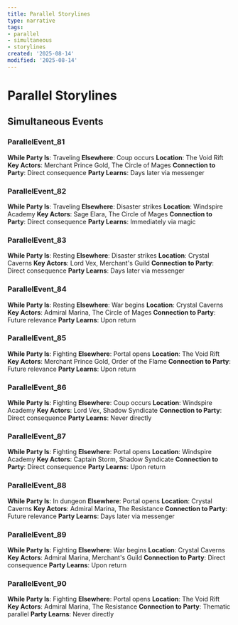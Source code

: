 ```yaml
---
title: Parallel Storylines
type: narrative
tags:
- parallel
- simultaneous
- storylines
created: '2025-08-14'
modified: '2025-08-14'
---
```


# Parallel Storylines

## Simultaneous Events

### ParallelEvent_81

**While Party Is**: Traveling
**Elsewhere**: Coup occurs
**Location**: The Void Rift
**Key Actors**: Merchant Prince Gold, The Circle of Mages
**Connection to Party**: Direct consequence
**Party Learns**: Days later via messenger

### ParallelEvent_82

**While Party Is**: Traveling
**Elsewhere**: Disaster strikes
**Location**: Windspire Academy
**Key Actors**: Sage Elara, The Circle of Mages
**Connection to Party**: Direct consequence
**Party Learns**: Immediately via magic

### ParallelEvent_83

**While Party Is**: Resting
**Elsewhere**: Disaster strikes
**Location**: Crystal Caverns
**Key Actors**: Lord Vex, Merchant's Guild
**Connection to Party**: Direct consequence
**Party Learns**: Days later via messenger

### ParallelEvent_84

**While Party Is**: Resting
**Elsewhere**: War begins
**Location**: Crystal Caverns
**Key Actors**: Admiral Marina, The Circle of Mages
**Connection to Party**: Future relevance
**Party Learns**: Upon return

### ParallelEvent_85

**While Party Is**: Fighting
**Elsewhere**: Portal opens
**Location**: The Void Rift
**Key Actors**: Merchant Prince Gold, Order of the Flame
**Connection to Party**: Future relevance
**Party Learns**: Upon return

### ParallelEvent_86

**While Party Is**: Fighting
**Elsewhere**: Coup occurs
**Location**: Windspire Academy
**Key Actors**: Lord Vex, Shadow Syndicate
**Connection to Party**: Direct consequence
**Party Learns**: Never directly

### ParallelEvent_87

**While Party Is**: Fighting
**Elsewhere**: Portal opens
**Location**: Windspire Academy
**Key Actors**: Captain Storm, Shadow Syndicate
**Connection to Party**: Direct consequence
**Party Learns**: Upon return

### ParallelEvent_88

**While Party Is**: In dungeon
**Elsewhere**: Portal opens
**Location**: Crystal Caverns
**Key Actors**: Admiral Marina, The Resistance
**Connection to Party**: Future relevance
**Party Learns**: Days later via messenger

### ParallelEvent_89

**While Party Is**: Fighting
**Elsewhere**: War begins
**Location**: Crystal Caverns
**Key Actors**: Admiral Marina, Merchant's Guild
**Connection to Party**: Direct consequence
**Party Learns**: Upon return

### ParallelEvent_90

**While Party Is**: Fighting
**Elsewhere**: Portal opens
**Location**: The Void Rift
**Key Actors**: Admiral Marina, The Resistance
**Connection to Party**: Thematic parallel
**Party Learns**: Never directly
